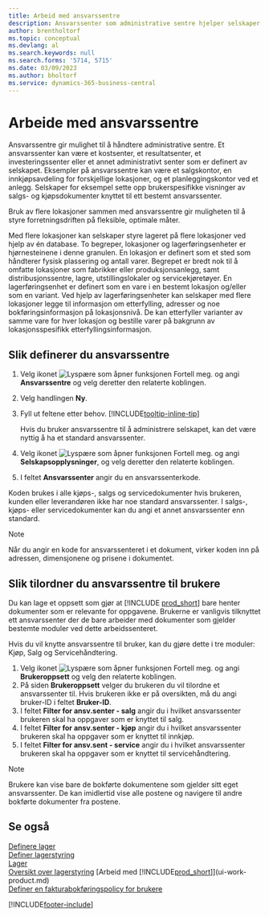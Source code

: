 ```yaml
---
title: Arbeid med ansvarssentre
description: Ansvarssenter som administrative sentre hjelper selskaper med å sette opp brukerspesifikke visninger av salgs- og kjøpsdokumenter eksklusivt til hvert senter.
author: brentholtorf
ms.topic: conceptual
ms.devlang: al
ms.search.keywords: null
ms.search.forms: '5714, 5715'
ms.date: 03/09/2023
ms.author: bholtorf
ms.service: dynamics-365-business-central
---
```

# Arbeide med ansvarssentre

Ansvarssentre gir mulighet til å håndtere administrative sentre. Et ansvarssenter kan være et kostsenter, et resultatsenter, et investeringssenter eller et annet administrativt senter som er definert av selskapet. Eksempler på ansvarssentre kan være et salgskontor, en innkjøpsavdeling for forskjellige lokasjoner, og et planleggingskontor ved et anlegg. Selskaper for eksempel sette opp brukerspesifikke visninger av salgs- og kjøpsdokumenter knyttet til ett bestemt ansvarssenter.  

Bruk av flere lokasjoner sammen med ansvarssentre gir muligheten til å styre forretningsdriften på fleksible, optimale måter.

Med flere lokasjoner kan selskaper styre lageret på flere lokasjoner ved hjelp av én database. To begreper, lokasjoner og lagerføringsenheter er hjørnesteinene i denne granulen. En lokasjon er definert som et sted som håndterer fysisk plassering og antall varer. Begrepet er bredt nok til å omfatte lokasjoner som fabrikker eller produksjonsanlegg, samt distribusjonssentre, lagre, utstillingslokaler og servicekjøretøyer. En lagerføringsenhet er definert som en vare i en bestemt lokasjon og/eller som en variant. Ved hjelp av lagerføringsenheter kan selskaper med flere lokasjoner legge til informasjon om etterfylling, adresser og noe bokføringsinformasjon på lokasjonsnivå. De kan etterfyller varianter av samme vare for hver lokasjon og bestille varer på bakgrunn av lokasjonsspesifikk etterfyllingsinformasjon.  

## Slik definerer du ansvarssentre

1. Velg ikonet ![Lyspære som åpner funksjonen Fortell meg.](media/ui-search/search_small.png "Fortell hva du vil gjøre") og angi **Ansvarssentre** og velg deretter den relaterte koblingen.  
2. Velg handlingen **Ny**.  
3. Fyll ut feltene etter behov. [!INCLUDE[tooltip-inline-tip](includes/tooltip-inline-tip_md.md)]  

    Hvis du bruker ansvarssentre til å administrere selskapet, kan det være nyttig å ha et standard ansvarssenter.
4. Velg ikonet ![Lyspære som åpner funksjonen Fortell meg.](media/ui-search/search_small.png "Fortell hva du vil gjøre") og angi **Selskapsopplysninger**, og velg deretter den relaterte koblingen.
5. I feltet **Ansvarssenter** angir du en ansvarssenterkode.

Koden brukes i alle kjøps-, salgs og servicedokumenter hvis brukeren, kunden eller leverandøren ikke har noe standard ansvarssenter. I salgs-, kjøps- eller servicedokumenter kan du angi et annet ansvarssenter enn standard.

> [!NOTE]  
> Når du angir en kode for ansvarssenteret i et dokument, virker koden inn på adressen, dimensjonene og prisene i dokumentet.  

## Slik tilordner du ansvarssentre til brukere

Du kan lage et oppsett som gjør at [!INCLUDE [prod_short](includes/prod_short.md)] bare henter dokumenter som er relevante for oppgavene. Brukerne er vanligvis tilknyttet ett ansvarssenter der de bare arbeider med dokumenter som gjelder bestemte moduler ved dette arbeidssenteret.  

Hvis du vil knytte ansvarssentre til bruker, kan du gjøre dette i tre moduler: Kjøp, Salg og Servicehåndtering.  

1. Velg ikonet ![Lyspære som åpner funksjonen Fortell meg.](media/ui-search/search_small.png "Fortell hva du vil gjøre") og angi **Brukeroppsett** og velg den relaterte koblingen.  
2. På siden **Brukeroppsett** velger du brukeren du vil tilordne et ansvarssenter til. Hvis brukeren ikke er på oversikten, må du angi bruker-ID i feltet **Bruker-ID**.  
3. I feltet **Filter for ansv.senter - salg** angir du i hvilket ansvarssenter brukeren skal ha oppgaver som er knyttet til salg.  
4. I feltet **Filter for ansv.senter - kjøp** angir du i hvilket ansvarssenter brukeren skal ha oppgaver som er knyttet til innkjøp.  
5. I feltet **Filter for ansv.sent - service** angir du i hvilket ansvarssenter brukeren skal ha oppgaver som er knyttet til servicehåndtering.  

> [!NOTE]  
> Brukere kan vise bare de bokførte dokumentene som gjelder sitt eget ansvarssenter. De kan imidlertid vise alle postene og navigere til andre bokførte dokumenter fra postene.

## Se også

[Definere lager](inventory-setup-inventory.md)  
[Definer lagerstyring](warehouse-setup-warehouse.md)  
[Lager](inventory-manage-inventory.md)  
[Oversikt over lagerstyring](design-details-warehouse-management.md)
[Arbeid med [!INCLUDE[prod_short](includes/prod_short.md)]](ui-work-product.md)  
[Definer en fakturabokføringspolicy for brukere](admin-setup-invoice-posting-policy.md)

[!INCLUDE[footer-include](includes/footer-banner.md)]
